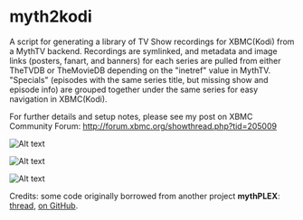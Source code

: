 myth2kodi
=========

A script for generating a library of TV Show recordings for XBMC(Kodi) from a MythTV backend. Recordings are symlinked, and metadata and image links (posters, fanart, and banners) for each series are pulled from either TheTVDB or TheMovieDB depending on the "inetref" value in MythTV. "Specials" (episodes with the same series title, but missing show and episode info) are grouped together under the same series for easy navigation in XBMC(Kodi).

For further details and setup notes, please see my post on XBMC Community Forum:
http://forum.xbmc.org/showthread.php?tid=205009

![Alt text](/../Images/18.jpg?raw=true "TV Show")

![Alt text](/../Images/19.jpg?raw=true "Posters and fanart view")

![Alt text](/../Images/20.jpg?raw=true "Series view")

Credits: some code originally borrowed from another project **mythPLEX**: [thread](https://forums.plex.tv/index.php/topic/118748-connect-your-mythtv-recordings-to-plex/), [on GitHub](https://github.com/ascagnel/mythPlex).
